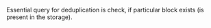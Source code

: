 Essential query for deduplication is check, if particular block exists (is present in the storage).
